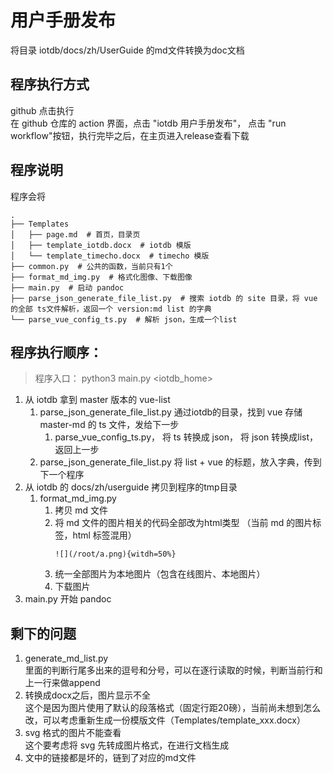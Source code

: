 # 用户手册发布
将目录 iotdb/docs/zh/UserGuide 的md文件转换为doc文档

## 程序执行方式
github 点击执行  
在 github 仓库的 action 界面，点击 "iotdb 用户手册发布"， 点击 "run workflow"按钮，执行完毕之后，在主页进入release查看下载

## 程序说明
程序会将
```shell
.
├── Templates
│   ├── page.md  # 首页，目录页
│   ├── template_iotdb.docx  # iotdb 模版
│   └── template_timecho.docx  # timecho 模版
├── common.py  # 公共的函数，当前只有1个
├── format_md_img.py  # 格式化图像、下载图像
├── main.py  # 启动 pandoc
├── parse_json_generate_file_list.py  # 搜索 iotdb 的 site 目录，将 vue 的全部 ts文件解析，返回一个 version:md list 的字典
└── parse_vue_config_ts.py  # 解析 json，生成一个list
```

## 程序执行顺序：
> 程序入口： python3 main.py <iotdb_home> 
1. 从 iotdb 拿到 master 版本的 vue-list
   1. parse_json_generate_file_list.py 通过iotdb的目录，找到 vue 存储 master-md 的 ts 文件，发给下一步
      1. parse_vue_config_ts.py， 将 ts 转换成 json， 将 json 转换成list，返回上一步 
   2. parse_json_generate_file_list.py 将 list + vue 的标题，放入字典，传到下一个程序
2. 从 iotdb 的 docs/zh/userguide 拷贝到程序的tmp目录
   1. format_md_img.py
      1. 拷贝 md 文件
      2. 将 md 文件的图片相关的代码全部改为html类型 （当前 md 的图片标签，html 标签混用）
         ```
         ![](/root/a.png){witdh=50%}
         ```
      3. 统一全部图片为本地图片（包含在线图片、本地图片）
      4. 下载图片
3. main.py 开始 pandoc
 
## 剩下的问题  
1. generate_md_list.py     
里面的判断行尾多出来的逗号和分号，可以在逐行读取的时候，判断当前行和上一行来做append   
2. 转换成docx之后，图片显示不全     
这个是因为图片使用了默认的段落格式（固定行距20磅），当前尚未想到怎么改，可以考虑重新生成一份模版文件（Templates/template_xxx.docx）  
3. svg 格式的图片不能查看  
这个要考虑将 svg 先转成图片格式，在进行文档生成  
4. 文中的链接都是坏的，链到了对应的md文件
